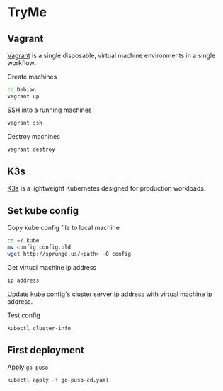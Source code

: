 # TryMe

## Vagrant

[Vagrant](https://www.vagrantup.com/) is a single disposable, virtual machine environments in a single workflow.

Create machines

```bash
cd Debian
vagrant up
```

SSH into a running machines

```bash
vagrant ssh
```

Destroy machines

```bash
vagrant destroy
```

## K3s

[K3s](https://k3s.io/) is a lightweight Kubernetes designed for production workloads.

## Set kube config

Copy kube config file to local machine

```bash
cd ~/.kube
mv config config.old
wget http://sprunge.us/<path> -O config
```

Get virtual machine ip address

```bash
ip address
```

Update kube config's cluster server ip address with virtual machine ip address.

Test config

```bash
kubectl cluster-info
```

## First deployment

Apply `go-puso`

```bash
kubectl apply -f go-puso-cd.yaml
```
